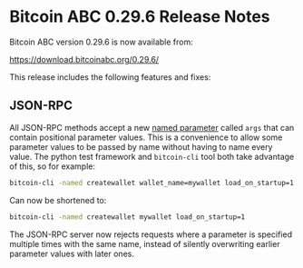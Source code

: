 # Bitcoin ABC 0.29.6 Release Notes

Bitcoin ABC version 0.29.6 is now available from:

  <https://download.bitcoinabc.org/0.29.6/>

This release includes the following features and fixes:

JSON-RPC
---

All JSON-RPC methods accept a new [named
parameter](JSON-RPC-interface.md#parameter-passing) called `args` that can
contain positional parameter values. This is a convenience to allow some
parameter values to be passed by name without having to name every value. The
python test framework and `bitcoin-cli` tool both take advantage of this, so
for example:

```sh
bitcoin-cli -named createwallet wallet_name=mywallet load_on_startup=1
```

Can now be shortened to:

```sh
bitcoin-cli -named createwallet mywallet load_on_startup=1
```

The JSON-RPC server now rejects requests where a parameter is specified
multiple times with the same name, instead of silently overwriting earlier
parameter values with later ones.

